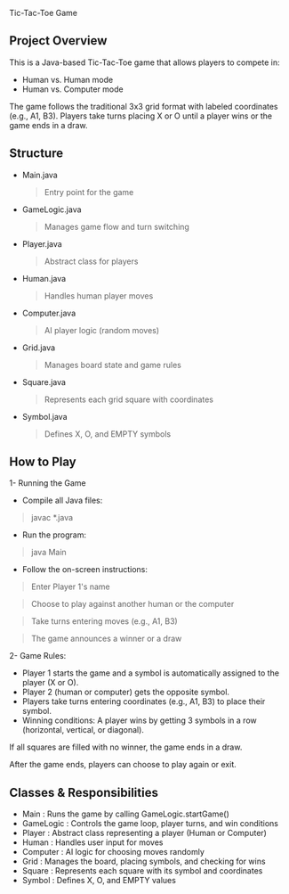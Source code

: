 Tic-Tac-Toe Game

## Project Overview

This is a Java-based Tic-Tac-Toe game that allows players to compete in:
- Human vs. Human mode
- Human vs. Computer mode

The game follows the traditional 3x3 grid format with labeled coordinates (e.g., A1, B3).
Players take turns placing X or O until a player wins or the game ends in a draw.

## Structure
- Main.java
  > Entry point for the game
- GameLogic.java
  > Manages game flow and turn switching
- Player.java
  > Abstract class for players
- Human.java
  > Handles human player moves
- Computer.java
  > AI player logic (random moves)
- Grid.java
  > Manages board state and game rules
- Square.java
  > Represents each grid square with coordinates
- Symbol.java
  > Defines X, O, and EMPTY symbols

## How to Play
1- Running the Game
- Compile all Java files:
> javac *.java
- Run the program:
> java Main
- Follow the on-screen instructions:
  
> Enter Player 1's name

> Choose to play against another human or the computer

> Take turns entering moves (e.g., A1, B3)

> The game announces a winner or a draw

2- Game Rules:
- Player 1 starts the game and a symbol is automatically assigned to the player (X or O).
- Player 2 (human or computer) gets the opposite symbol.
- Players take turns entering coordinates (e.g., A1, B3) to place their symbol.
- Winning conditions:
A player wins by getting 3 symbols in a row (horizontal, vertical, or diagonal).

If all squares are filled with no winner, the game ends in a draw.

After the game ends, players can choose to play again or exit.

## Classes & Responsibilities 
- Main : Runs the game by calling GameLogic.startGame()
- GameLogic : Controls the game loop, player turns, and win conditions
- Player : Abstract class representing a player (Human or Computer)
- Human : Handles user input for moves
- Computer : AI logic for choosing moves randomly
- Grid : Manages the board, placing symbols, and checking for wins
- Square : Represents each square with its symbol and coordinates
- Symbol : Defines X, O, and EMPTY values
